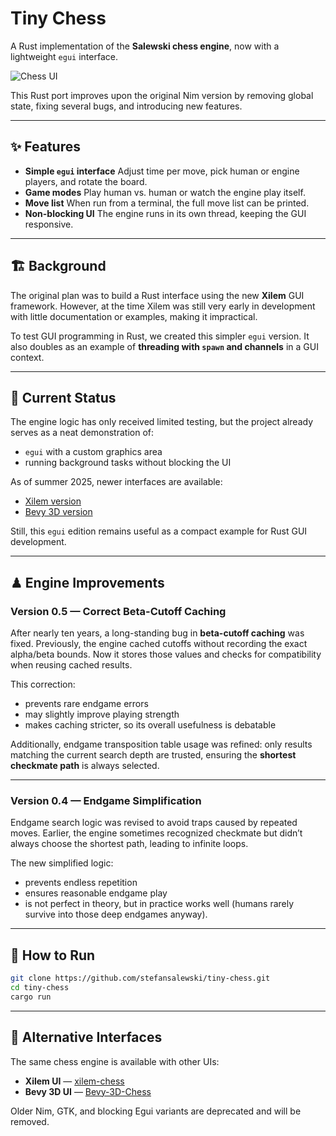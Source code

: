 # Tiny Chess

A Rust implementation of the **Salewski chess engine**, now with a lightweight `egui` interface.

![Chess UI](http://ssalewski.de/tmp/egui-chess2.png)

This Rust port improves upon the original Nim version by removing global state, fixing several bugs, and introducing new features.

---

## ✨ Features

* **Simple `egui` interface**
  Adjust time per move, pick human or engine players, and rotate the board.
* **Game modes**
  Play human vs. human or watch the engine play itself.
* **Move list**
  When run from a terminal, the full move list can be printed.
* **Non-blocking UI**
  The engine runs in its own thread, keeping the GUI responsive.

---

## 🏗 Background

The original plan was to build a Rust interface using the new **Xilem** GUI framework. However, at the time Xilem was still very early in development with little documentation or examples, making it impractical.

To test GUI programming in Rust, we created this simpler `egui` version. It also doubles as an example of **threading with `spawn` and channels** in a GUI context.

---

## 📌 Current Status

The engine logic has only received limited testing, but the project already serves as a neat demonstration of:

* `egui` with a custom graphics area
* running background tasks without blocking the UI

As of summer 2025, newer interfaces are available:

* [Xilem version](https://github.com/StefanSalewski/xilem-chess)
* [Bevy 3D version](https://github.com/StefanSalewski/Bevy-3D-Chess)

Still, this `egui` edition remains useful as a compact example for Rust GUI development.

---

## ♟ Engine Improvements

### Version 0.5 — Correct Beta-Cutoff Caching

After nearly ten years, a long-standing bug in **beta-cutoff caching** was fixed.
Previously, the engine cached cutoffs without recording the exact alpha/beta bounds. Now it stores those values and checks for compatibility when reusing cached results.

This correction:

* prevents rare endgame errors
* may slightly improve playing strength
* makes caching stricter, so its overall usefulness is debatable

Additionally, endgame transposition table usage was refined: only results matching the current search depth are trusted, ensuring the **shortest checkmate path** is always selected.

---

### Version 0.4 — Endgame Simplification

Endgame search logic was revised to avoid traps caused by repeated moves. Earlier, the engine sometimes recognized checkmate but didn’t always choose the shortest path, leading to infinite loops.

The new simplified logic:

* prevents endless repetition
* ensures reasonable endgame play
* is not perfect in theory, but in practice works well (humans rarely survive into those deep endgames anyway).

---

## 🚀 How to Run

```sh
git clone https://github.com/stefansalewski/tiny-chess.git
cd tiny-chess
cargo run
```

---

## 🔀 Alternative Interfaces

The same chess engine is available with other UIs:

* **Xilem UI** — [xilem-chess](https://github.com/StefanSalewski/xilem-chess)
* **Bevy 3D UI** — [Bevy-3D-Chess](https://github.com/StefanSalewski/Bevy-3D-Chess)

Older Nim, GTK, and blocking Egui variants are deprecated and will be removed.



